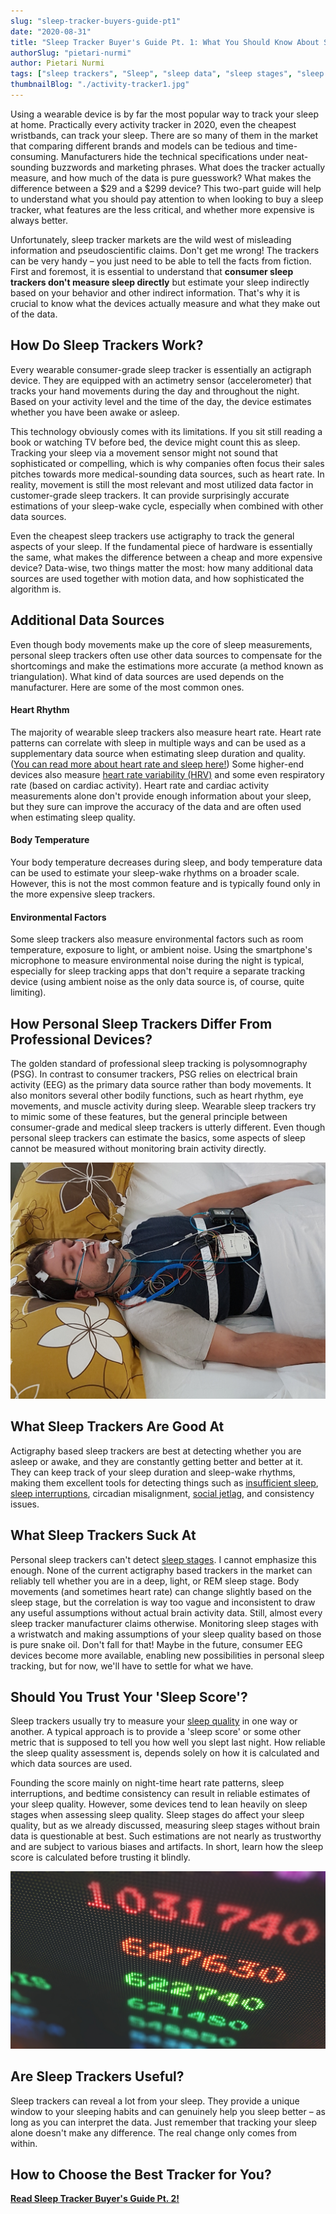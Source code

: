 ```yaml
---
slug: "sleep-tracker-buyers-guide-pt1"
date: "2020-08-31"
title: "Sleep Tracker Buyer's Guide Pt. 1: What You Should Know About Sleep Tracking"
authorSlug: "pietari-nurmi"
author: Pietari Nurmi
tags: ["sleep trackers", "Sleep", "sleep data", "sleep stages", "sleep quality"]
thumbnailBlog: "./activity-tracker1.jpg"
---
```


Using a wearable device is by far the most popular way to track your sleep at home. Practically every activity tracker in 2020, even the cheapest wristbands, can track your sleep. There are so many of them in the market that comparing different brands and models can be tedious and time-consuming. Manufacturers hide the technical specifications under neat-sounding buzzwords and marketing phrases. What does the tracker actually measure, and how much of the data is pure guesswork? What makes the difference between a $29 and a $299 device? This two-part guide will help to understand what you should pay attention to when looking to buy a sleep tracker, what features are the less critical, and whether more expensive is always better.

Unfortunately, sleep tracker markets are the wild west of misleading information and pseudoscientific claims. Don't get me wrong! The trackers can be very handy – you just need to be able to tell the facts from fiction. First and foremost, it is essential to understand that **consumer sleep trackers don't measure sleep directly** but estimate your sleep indirectly based on your behavior and other indirect information. That's why it is crucial to know what the devices actually measure and what they make out of the data.

## How Do Sleep Trackers Work?

Every wearable consumer-grade sleep tracker is essentially an actigraph device. They are equipped with an actimetry sensor (accelerometer) that tracks your hand movements during the day and throughout the night. Based on your activity level and the time of the day, the device estimates whether you have been awake or asleep.

This technology obviously comes with its limitations. If you sit still reading a book or watching TV before bed, the device might count this as sleep. Tracking your sleep via a movement sensor might not sound that sophisticated or compelling, which is why companies often focus their sales pitches towards more medical-sounding data sources, such as heart rate. In reality, movement is still the most relevant and most utilized data factor in customer-grade sleep trackers. It can provide surprisingly accurate estimations of your sleep-wake cycle, especially when combined with other data sources.

Even the cheapest sleep trackers use actigraphy to track the general aspects of your sleep. If the fundamental piece of hardware is essentially the same, what makes the difference between a cheap and more expensive device? Data-wise, two things matter the most: how many additional data sources are used together with motion data, and how sophisticated the algorithm is.

## Additional Data Sources

Even though body movements make up the core of sleep measurements, personal sleep trackers often use other data sources to compensate for the shortcomings and make the estimations more accurate (a method known as triangulation). What kind of data sources are used depends on the manufacturer. Here are some of the most common ones.

#### Heart Rhythm

The majority of wearable sleep trackers also measure heart rate. Heart rate patterns can correlate with sleep in multiple ways and can be used as a supplementary data source when estimating sleep duration and quality. ([You can read more about heart rate and sleep here!](https://nyxo.app/what-can-heart-rate-tell-about-your-sleep)) Some higher-end devices also measure [heart rate variability (HRV)](https://nyxo.app/heart-rate-variability-hrv-is-the-hype-justified) and some even respiratory rate (based on cardiac activity). Heart rate and cardiac activity measurements alone don't provide enough information about your sleep, but they sure can improve the accuracy of the data and are often used when estimating sleep quality.

#### Body Temperature

Your body temperature decreases during sleep, and body temperature data can be used to estimate your sleep-wake rhythms on a broader scale. However, this is not the most common feature and is typically found only in the more expensive sleep trackers.

#### Environmental Factors

Some sleep trackers also measure environmental factors such as room temperature, exposure to light, or ambient noise. Using the smartphone's microphone to measure environmental noise during the night is typical, especially for sleep tracking apps that don't require a separate tracking device (using ambient noise as the only data source is, of course, quite limiting).

## How Personal Sleep Trackers Differ From Professional Devices?

The golden standard of professional sleep tracking is polysomnography (PSG). In contrast to consumer trackers, PSG relies on electrical brain activity (EEG) as the primary data source rather than body movements. It also monitors several other bodily functions, such as heart rhythm, eye movements, and muscle activity during sleep. Wearable sleep trackers try to mimic some of these features, but the general principle between consumer-grade and medical sleep trackers is utterly different. Even though personal sleep trackers can estimate the basics, some aspects of sleep cannot be measured without monitoring brain activity directly.

![polysomnography](polysomnography.jpg)

## What Sleep Trackers Are Good At

Actigraphy based sleep trackers are best at detecting whether you are asleep or awake, and they are constantly getting better and better at it. They can keep track of your sleep duration and sleep-wake rhythms, making them excellent tools for detecting things such as [insufficient sleep](https://nyxo.app/lesson/do-you-sleep-enough), [sleep interruptions](https://nyxo.app/lesson/sleep-quality), circadian misalignment, [social jetlag](https://nyxo.app/lesson/social-jet-lag), and consistency issues.

## What Sleep Trackers Suck At

Personal sleep trackers can't detect [sleep stages](https://nyxo.app/lesson/sleep-stages-explained). I cannot emphasize this enough. None of the current actigraphy based trackers in the market can reliably tell whether you are in a deep, light, or REM sleep stage. Body movements (and sometimes heart rate) can change slightly based on the sleep stage, but the correlation is way too vague and inconsistent to draw any useful assumptions without actual brain activity data. Still, almost every sleep tracker manufacturer claims otherwise. Monitoring sleep stages with a wristwatch and making assumptions of your sleep quality based on those is pure snake oil. Don't fall for that! Maybe in the future, consumer EEG devices become more available, enabling new possibilities in personal sleep tracking, but for now, we'll have to settle for what we have.

## Should You Trust Your 'Sleep Score'?

Sleep trackers usually try to measure your [sleep quality](https://nyxo.app/lesson/sleep-quality) in one way or another. A typical approach is to provide a 'sleep score' or some other metric that is supposed to tell you how well you slept last night. How reliable the sleep quality assessment is, depends solely on how it is calculated and which data sources are used.

Founding the score mainly on night-time heart rate patterns, sleep interruptions, and bedtime consistency can result in reliable estimates of your sleep quality. However, some devices tend to lean heavily on sleep stages when assessing sleep quality. Sleep stages do affect your sleep quality, but as we already discussed, measuring sleep stages without brain data is questionable at best. Such estimations are not nearly as trustworthy and are subject to various biases and artifacts. In short, learn how the sleep score is calculated before trusting it blindly.

![scoreboard](scoreboard.jpg)

## Are Sleep Trackers Useful?

Sleep trackers can reveal a lot from your sleep. They provide a unique window to your sleeping habits and can genuinely help you sleep better – as long as you can interpret the data. Just remember that tracking your sleep alone doesn't make any difference. The real change only comes from within.

## How to Choose the Best Tracker for You?

[**Read Sleep Tracker Buyer's Guide Pt. 2!**](https://nyxo.app/sleep-tracker-buyers-guide-pt2)
